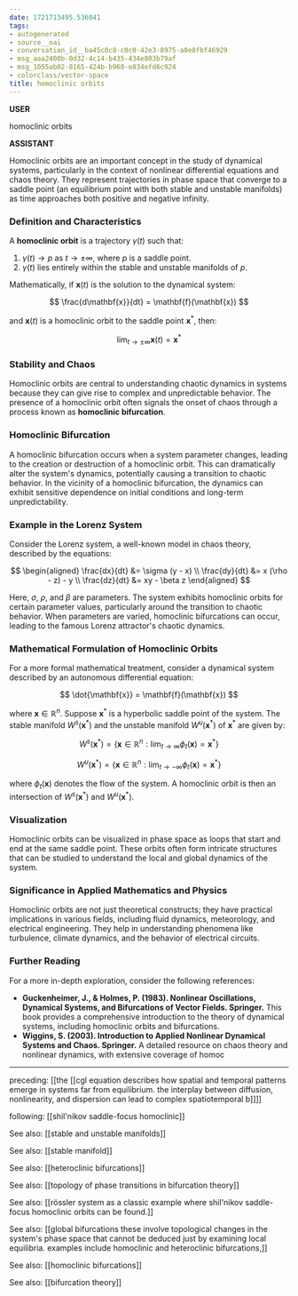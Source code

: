 ```yaml
---
date: 1721713495.536041
tags:
- autogenerated
- source__oai
- conversation_id__ba45c0c8-c0c0-42e3-8975-a0e8fbf46929
- msg_aaa2400b-0d32-4c14-b435-434e803b79af
- msg_1055ab02-8165-424b-b968-e834efd6c924
- colorclass/vector-space
title: homoclinic orbits
---
```


**USER**

homoclinic orbits


**ASSISTANT**

Homoclinic orbits are an important concept in the study of dynamical systems, particularly in the context of nonlinear differential equations and chaos theory. They represent trajectories in phase space that converge to a saddle point (an equilibrium point with both stable and unstable manifolds) as time approaches both positive and negative infinity. 

### Definition and Characteristics

A **homoclinic orbit** is a trajectory $\gamma(t)$ such that:
1. $\gamma(t) \to p$ as $t \to \pm\infty$, where $p$ is a saddle point.
2. $\gamma(t)$ lies entirely within the stable and unstable manifolds of $p$.

Mathematically, if $\mathbf{x}(t)$ is the solution to the dynamical system:

$$
\frac{d\mathbf{x}}{dt} = \mathbf{f}(\mathbf{x})
$$

and $\mathbf{x}(t)$ is a homoclinic orbit to the saddle point $\mathbf{x}^*$, then:

$$
\lim_{t \to \pm\infty} \mathbf{x}(t) = \mathbf{x}^*
$$

### Stability and Chaos

Homoclinic orbits are central to understanding chaotic dynamics in systems because they can give rise to complex and unpredictable behavior. The presence of a homoclinic orbit often signals the onset of chaos through a process known as **homoclinic bifurcation**.

### Homoclinic Bifurcation

A homoclinic bifurcation occurs when a system parameter changes, leading to the creation or destruction of a homoclinic orbit. This can dramatically alter the system's dynamics, potentially causing a transition to chaotic behavior. In the vicinity of a homoclinic bifurcation, the dynamics can exhibit sensitive dependence on initial conditions and long-term unpredictability.

### Example in the Lorenz System

Consider the Lorenz system, a well-known model in chaos theory, described by the equations:

$$
\begin{aligned}
\frac{dx}{dt} &= \sigma (y - x) \\
\frac{dy}{dt} &= x (\rho - z) - y \\
\frac{dz}{dt} &= xy - \beta z
\end{aligned}
$$

Here, $\sigma$, $\rho$, and $\beta$ are parameters. The system exhibits homoclinic orbits for certain parameter values, particularly around the transition to chaotic behavior. When parameters are varied, homoclinic bifurcations can occur, leading to the famous Lorenz attractor's chaotic dynamics.

### Mathematical Formulation of Homoclinic Orbits

For a more formal mathematical treatment, consider a dynamical system described by an autonomous differential equation:

$$
\dot{\mathbf{x}} = \mathbf{f}(\mathbf{x})
$$

where $\mathbf{x} \in \mathbb{R}^n$. Suppose $\mathbf{x}^*$ is a hyperbolic saddle point of the system. The stable manifold $W^s(\mathbf{x}^*)$ and the unstable manifold $W^u(\mathbf{x}^*)$ of $\mathbf{x}^*$ are given by:

$$
W^s(\mathbf{x}^*) = \{\mathbf{x} \in \mathbb{R}^n : \lim_{t \to \infty} \phi_t(\mathbf{x}) = \mathbf{x}^* \}
$$

$$
W^u(\mathbf{x}^*) = \{\mathbf{x} \in \mathbb{R}^n : \lim_{t \to -\infty} \phi_t(\mathbf{x}) = \mathbf{x}^* \}
$$

where $\phi_t(\mathbf{x})$ denotes the flow of the system. A homoclinic orbit is then an intersection of $W^s(\mathbf{x}^*)$ and $W^u(\mathbf{x}^*)$.

### Visualization

Homoclinic orbits can be visualized in phase space as loops that start and end at the same saddle point. These orbits often form intricate structures that can be studied to understand the local and global dynamics of the system.

### Significance in Applied Mathematics and Physics

Homoclinic orbits are not just theoretical constructs; they have practical implications in various fields, including fluid dynamics, meteorology, and electrical engineering. They help in understanding phenomena like turbulence, climate dynamics, and the behavior of electrical circuits.

### Further Reading

For a more in-depth exploration, consider the following references:

- **Guckenheimer, J., & Holmes, P. (1983). Nonlinear Oscillations, Dynamical Systems, and Bifurcations of Vector Fields. Springer.** This book provides a comprehensive introduction to the theory of dynamical systems, including homoclinic orbits and bifurcations.
- **Wiggins, S. (2003). Introduction to Applied Nonlinear Dynamical Systems and Chaos. Springer.** A detailed resource on chaos theory and nonlinear dynamics, with extensive coverage of homoc


---

preceding: [[the [[cgl equation describes how spatial and temporal patterns emerge in systems far from equilibrium. the interplay between diffusion, nonlinearity, and dispersion can lead to complex spatiotemporal b]]]]  


following: [[shil'nikov saddle-focus homoclinic]]

See also: [[stable and unstable manifolds]]


See also: [[stable manifold]]


See also: [[heteroclinic bifurcations]]


See also: [[topology of phase transitions in bifurcation theory]]


See also: [[rössler system as a classic example where shil'nikov saddle-focus homoclinic orbits can be found.]]


See also: [[global bifurcations these involve topological changes in the system's phase space that cannot be deduced just by examining local equilibria. examples include homoclinic and heteroclinic bifurcations,]]


See also: [[homoclinic bifurcations]]


See also: [[bifurcation theory]]